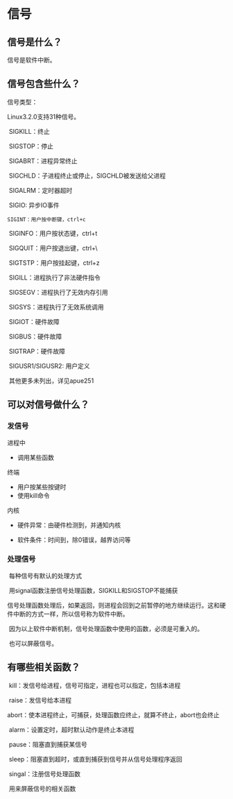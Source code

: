 # 信号

## 信号是什么？

信号是软件中断。



## 信号包含些什么？

信号类型：

Linux3.2.0支持31种信号。

​	SIGKILL：终止

​	SIGSTOP：停止

​	SIGABRT：进程异常终止

​	SIGCHLD：子进程终止或停止，SIGCHLD被发送给父进程

​	SIGALRM：定时器超时

​	SIGIO: 异步IO事件



 	SIGINT：用户按中断键，ctrl+c

​	SIGINFO：用户按状态键，ctrl+t

​	SIGQUIT：用户按退出键，ctrl+\

​	SIGTSTP：用户按挂起键，ctrl+z



​	SIGILL：进程执行了非法硬件指令

​	SIGSEGV：进程执行了无效内存引用

​	SIGSYS：进程执行了无效系统调用



​	SIGIOT：硬件故障

​	SIGBUS：硬件故障

​	SIGTRAP：硬件故障



​	SIGUSR1/SIGUSR2: 用户定义

​	其他更多未列出，详见apue251

## 可以对信号做什么？

### 发信号

进程中

- 调用某些函数

终端

- 用户按某些按键时
- 使用kill命令

内核

- 硬件异常：由硬件检测到，并通知内核

- 软件条件：时间到，除0错误，越界访问等

### 处理信号

​	每种信号有默认的处理方式

​	用signal函数注册信号处理函数，SIGKILL和SIGSTOP不能捕获

​	信号处理函数处理后，如果返回，则进程会回到之前暂停的地方继续运行。这和硬件中断的方式一样，所以信号称为软件中断。

​	因为以上软件中断机制，信号处理函数中使用的函数，必须是可重入的。

​	也可以屏蔽信号。



## 有哪些相关函数？

​	kill：发信号给进程，信号可指定，进程也可以指定，包括本进程

​	raise：发信号给本进程

​	abort：使本进程终止，可捕获，处理函数应终止，就算不终止，abort也会终止

​	alarm：设置定时，超时默认动作是终止本进程

​	pause：阻塞直到捕获某信号

​	sleep：阻塞直到超时，或直到捕获到信号并从信号处理程序返回

​	singal：注册信号处理函数

​	用来屏蔽信号的相关函数

